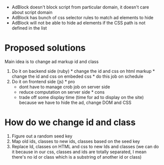  * AdBlock doesn't block script from particular domain, it doesn't care about script domain
 * AdBlock has bunch of css selector rules to match ad elements to hide
 * AdBlock will not be able to hide ad elements if the CSS path is not defined in the list



# Proposed solutions
  Main idea is to change ad markup id and class

  1. Do it on backend side (ruby)
    * change the id and css on html markup
    * change the id and css on embeded css
    * do this job on schedule
  2. Do it on frontend side (js)
    * pro
      * dont have to manage crob job on server side
      * reduce computation on server side
    * cons
      * trade off some display time (time for ad to display on the site) because we have to hide the ad, change DOM and CSS


# How do we change id and class
  1. Figure out a random seed key
  2. Map old ids, classes to new ids, classes based on the seed key
  3. Replace Id, classes on HTML and css to new Ids and classes (we can do it because in our css, classes and ids are totally separated, I mean there's no id or class which is a substring of another id or class)
